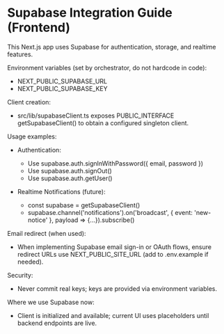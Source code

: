 # Supabase Integration Guide (Frontend)

This Next.js app uses Supabase for authentication, storage, and realtime features.

Environment variables (set by orchestrator, do not hardcode in code):
- NEXT_PUBLIC_SUPABASE_URL
- NEXT_PUBLIC_SUPABASE_KEY

Client creation:
- src/lib/supabaseClient.ts exposes PUBLIC_INTERFACE getSupabaseClient() to obtain a configured singleton client.

Usage examples:
- Authentication:
  - Use supabase.auth.signInWithPassword({ email, password })
  - Use supabase.auth.signOut()
  - Use supabase.auth.getUser()

- Realtime Notifications (future):
  - const supabase = getSupabaseClient()
  - supabase.channel('notifications').on('broadcast', { event: 'new-notice' }, payload => {...}).subscribe()

Email redirect (when used):
- When implementing Supabase email sign-in or OAuth flows, ensure redirect URLs use NEXT_PUBLIC_SITE_URL (add to .env.example if needed).

Security:
- Never commit real keys; keys are provided via environment variables.

Where we use Supabase now:
- Client is initialized and available; current UI uses placeholders until backend endpoints are live.
